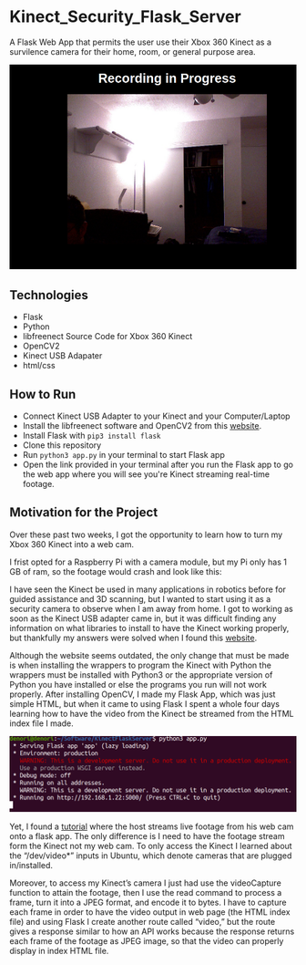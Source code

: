# Kinect_Security_Flask_Server

A Flask Web App that permits the user use their Xbox 360 Kinect as a survilence camera for their home, room, or general purpose area. 

<img src="KinectApp.png">

<h2>Technologies</h2>
<ul>
  <li>Flask</li>
  <li>Python</li>
  <li>libfreenect Source Code for Xbox 360 Kinect</li>
  <li>OpenCV2 </li>
  <li> Kinect USB Adapater </li>
  <li> html/css </li>
</ul>  

<h2>How to Run</h2>
<ul>
  <li>Connect Kinect USB Adapter to your Kinect and your Computer/Laptop</li>
  <li>Install the libfreenect software and OpenCV2 from this <a href="https://naman5.wordpress.com/2014/06/24/experimenting-with-kinect-using-opencv-python-and-open-kinect-libfreenect/">website<a/>. </li>
  <li>Install Flask with <code>pip3 install flask</code></li>
  <li>Clone this repository</li>
  <li>Run <code>python3 app.py</code> in your terminal to start Flask app</li>
  <li>Open the link provided in your terminal after you run the Flask app to go the web app where you will see you're Kinect streaming real-time footage.</li>
</ul>  


<h2>Motivation for the Project</h2>

Over these past two weeks, I got the opportunity to learn how to turn my Xbox 360 Kinect into a web cam. 

I frist opted for a Raspberry Pi with a camera module, but my Pi only has 1 GB of ram, so the footage would crash and look like this:



I have seen the Kinect be used in many applications in robotics before for guided assistance and 3D scanning, but I wanted to start using it as a security camera to observe when I am away from home. I got to working as soon as the Kinect USB adapter came in, but it was difficult finding any information on what libraries to install to have the Kinect working properly, but thankfully my answers were solved when I found this <a href="https://naman5.wordpress.com/2014/06/24/experimenting-with-kinect-using-opencv-python-and-open-kinect-libfreenect/">website<a/>.

Although the website seems outdated, the only change that must be made is when installing the wrappers to program the Kinect with Python the wrappers must be installed with Python3 or the appropriate version of Python you have installed or else the programs you run will not work properly. After installing OpenCV, I made my Flask App, which was just simple HTML, but when it came to using Flask I spent a whole four days learning how to have the video from the Kinect be streamed from the HTML index file I made.
  
<img src="FlaskRunning.png">  
  
Yet, I found a <a href="https://www.youtube.com/watch?v=vF9QRJwJXJk">tutorial</a> where the host streams live footage from his web cam onto a flask app. The only difference is I need to have the footage stream form the Kinect not my web cam. To only access the Kinect I learned about the “/dev/video*” inputs in Ubuntu, which denote cameras that are plugged in/installed.

Moreover, to access my Kinect’s camera I just had use the videoCapture function to attain the footage, then I use the read command to process a frame, turn it into a JPEG format, and encode it to bytes. I have to capture each frame in order to have the video output in web page (the HTML index file) and using Flask I create another route called “video,” but the route gives a response similar to how an API works because the response returns each frame of the footage as JPEG image, so that the video can properly display in index HTML file.  

